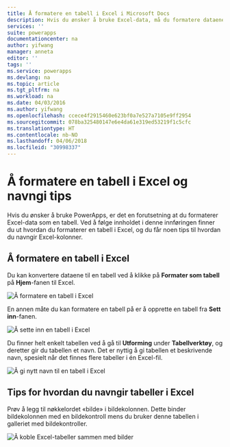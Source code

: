 ```yaml
---
title: Å formatere en tabell i Excel i Microsoft Docs
description: Hvis du ønsker å bruke Excel-data, må du formatere dataene i en tabell. Å legge til nøkkelordet «bilde» i kolonnenavn
services: ''
suite: powerapps
documentationcenter: na
author: yifwang
manager: anneta
editor: ''
tags: ''
ms.service: powerapps
ms.devlang: na
ms.topic: article
ms.tgt_pltfrm: na
ms.workload: na
ms.date: 04/03/2016
ms.author: yifwang
ms.openlocfilehash: ccece4f2915460e623bf0a7e527a7105e9ff2954
ms.sourcegitcommit: 078ba325480147e6e4da61e319ed53219f1c5cfc
ms.translationtype: HT
ms.contentlocale: nb-NO
ms.lasthandoff: 04/06/2018
ms.locfileid: "30998337"
---
```

# <a name="format-a-table-in-excel-and-naming-tips"></a>Å formatere en tabell i Excel og navngi tips
Hvis du ønsker å bruke PowerApps, er det en forutsetning at du formaterer Excel-data som en tabell. Ved å følge innholdet i denne innføringen finner du ut hvordan du formaterer en tabell i Excel, og du får noen tips til hvordan du navngir Excel-kolonner.

## <a name="how-to-format-a-table-in-excel"></a>Å formatere en tabell i Excel
Du kan konvertere dataene til en tabell ved å klikke på **Formater som tabell** på **Hjem**-fanen til Excel.

![Å formatere en tabell i Excel](./media/how-to-excel-tips/format-table.png)

En annen måte du kan formatere en tabell på er å opprette en tabell fra **Sett inn**-fanen.

![Å sette inn en tabell i Excel](./media/how-to-excel-tips/insert-table.png)

Du finner helt enkelt tabellen ved å gå til **Utforming** under **Tabellverktøy**, og deretter gir du tabellen et navn. Det er nyttig å gi tabellen et beskrivende navn, spesielt når det finnes flere tabeller i én Excel-fil.

![Å gi nytt navn til en tabell i Excel](./media/how-to-excel-tips/rename-table.png)

## <a name="naming-tips-in-excel"></a>Tips for hvordan du navngir tabeller i Excel
Prøv å legg til nøkkelordet «bilde» i bildekolonnen. Dette binder bildekolonnen med en bildekontroll mens du bruker denne tabellen i galleriet med bildekontroller.

![Å koble Excel-tabeller sammen med bilder](./media/how-to-excel-tips/connect-gallery.png)
